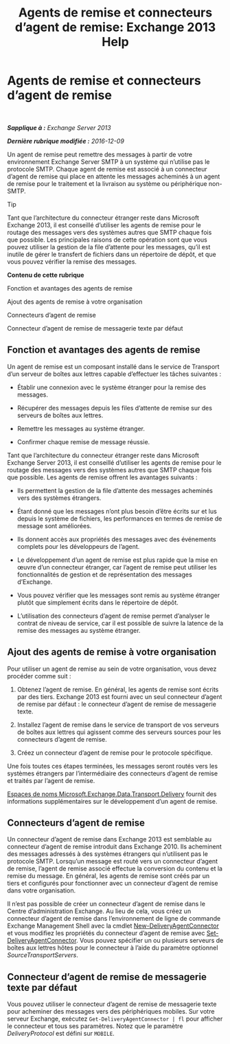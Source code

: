 ﻿---
title: 'Agents de remise et connecteurs d’agent de remise: Exchange 2013 Help'
TOCTitle: Agents de remise et connecteurs d’agent de remise
ms:assetid: 38c942ee-b59d-47ec-87eb-bebad441ada5
ms:mtpsurl: https://technet.microsoft.com/fr-fr/library/Dd638118(v=EXCHG.150)
ms:contentKeyID: 50477900
ms.date: 04/24/2018
mtps_version: v=EXCHG.150
ms.translationtype: HT
---

# Agents de remise et connecteurs d’agent de remise

 

_**Sapplique à :** Exchange Server 2013_

_**Dernière rubrique modifiée :** 2016-12-09_

Un agent de remise peut remettre des messages à partir de votre environnement Exchange Server SMTP à un système qui n’utilise pas le protocole SMTP. Chaque agent de remise est associé à un connecteur d’agent de remise qui place en attente les messages acheminés à un agent de remise pour le traitement et la livraison au système ou périphérique non-SMTP.

> [!TIP]
> Tant que l’architecture du connecteur étranger reste dans Microsoft Exchange 2013, il est conseillé d’utiliser les agents de remise pour le routage des messages vers des systèmes autres que SMTP chaque fois que possible. Les principales raisons de cette opération sont que vous pouvez utiliser la gestion de la file d’attente pour les messages, qu’il est inutile de gérer le transfert de fichiers dans un répertoire de dépôt, et que vous pouvez vérifier la remise des messages.


**Contenu de cette rubrique**

Fonction et avantages des agents de remise

Ajout des agents de remise à votre organisation

Connecteurs d’agent de remise

Connecteur d’agent de remise de messagerie texte par défaut

## Fonction et avantages des agents de remise

Un agent de remise est un composant installé dans le service de Transport d’un serveur de boîtes aux lettres capable d’effectuer les tâches suivantes :

  - Établir une connexion avec le système étranger pour la remise des messages.

  - Récupérer des messages depuis les files d’attente de remise sur des serveurs de boîtes aux lettres.

  - Remettre les messages au système étranger.

  - Confirmer chaque remise de message réussie.

Tant que l’architecture du connecteur étranger reste dans Microsoft Exchange Server 2013, il est conseillé d’utiliser les agents de remise pour le routage des messages vers des systèmes autres que SMTP chaque fois que possible. Les agents de remise offrent les avantages suivants :

  - Ils permettent la gestion de la file d’attente des messages acheminés vers des systèmes étrangers.

  - Étant donné que les messages n’ont plus besoin d’être écrits sur et lus depuis le système de fichiers, les performances en termes de remise de message sont améliorées.

  - Ils donnent accès aux propriétés des messages avec des événements complets pour les développeurs de l’agent.

  - Le développement d’un agent de remise est plus rapide que la mise en œuvre d’un connecteur étranger, car l’agent de remise peut utiliser les fonctionnalités de gestion et de représentation des messages d’Exchange.

  - Vous pouvez vérifier que les messages sont remis au système étranger plutôt que simplement écrits dans le répertoire de dépôt.

  - L’utilisation des connecteurs d’agent de remise permet d’analyser le contrat de niveau de service, car il est possible de suivre la latence de la remise des messages au système étranger.

## Ajout des agents de remise à votre organisation

Pour utiliser un agent de remise au sein de votre organisation, vous devez procéder comme suit :

1.  Obtenez l’agent de remise. En général, les agents de remise sont écrits par des tiers. Exchange 2013 est fourni avec un seul connecteur d’agent de remise par défaut : le connecteur d’agent de remise de messagerie texte.

2.  Installez l’agent de remise dans le service de transport de vos serveurs de boîtes aux lettres qui agissent comme des serveurs sources pour les connecteurs d’agent de remise.

3.  Créez un connecteur d’agent de remise pour le protocole spécifique.

Une fois toutes ces étapes terminées, les messages seront routés vers les systèmes étrangers par l’intermédiaire des connecteurs d’agent de remise et traités par l’agent de remise.

[Espaces de noms Microsoft.Exchange.Data.Transport.Delivery](https://go.microsoft.com/fwlink/?linkid=262690) fournit des informations supplémentaires sur le développement d’un agent de remise.

## Connecteurs d’agent de remise

Un connecteur d’agent de remise dans Exchange 2013 est semblable au connecteur d’agent de remise introduit dans Exchange 2010. Ils acheminent des messages adressés à des systèmes étrangers qui n’utilisent pas le protocole SMTP. Lorsqu’un message est routé vers un connecteur d’agent de remise, l’agent de remise associé effectue la conversion du contenu et la remise du message. En général, les agents de remise sont créés par un tiers et configurés pour fonctionner avec un connecteur d’agent de remise dans votre organisation.

Il n’est pas possible de créer un connecteur d’agent de remise dans le Centre d’administration Exchange. Au lieu de cela, vous créez un connecteur d’agent de remise dans l’environnement de ligne de commande Exchange Management Shell avec la cmdlet [New-DeliveryAgentConnector](https://technet.microsoft.com/fr-fr/library/dd351063\(v=exchg.150\)) et vous modifiez les propriétés du connecteur d’agent de remise avec [Set-DeliveryAgentConnector](https://technet.microsoft.com/fr-fr/library/dd351159\(v=exchg.150\)). Vous pouvez spécifier un ou plusieurs serveurs de boîtes aux lettres hôtes pour le connecteur à l’aide du paramètre optionnel *SourceTransportServers*.

## Connecteur d’agent de remise de messagerie texte par défaut

Vous pouvez utiliser le connecteur d’agent de remise de messagerie texte pour acheminer des messages vers des périphériques mobiles. Sur votre serveur Exchange, exécutez `Get-DeliveryAgentConnector | fl` pour afficher le connecteur et tous ses paramètres. Notez que le paramètre *DeliveryProtocol* est défini sur `MOBILE`.

